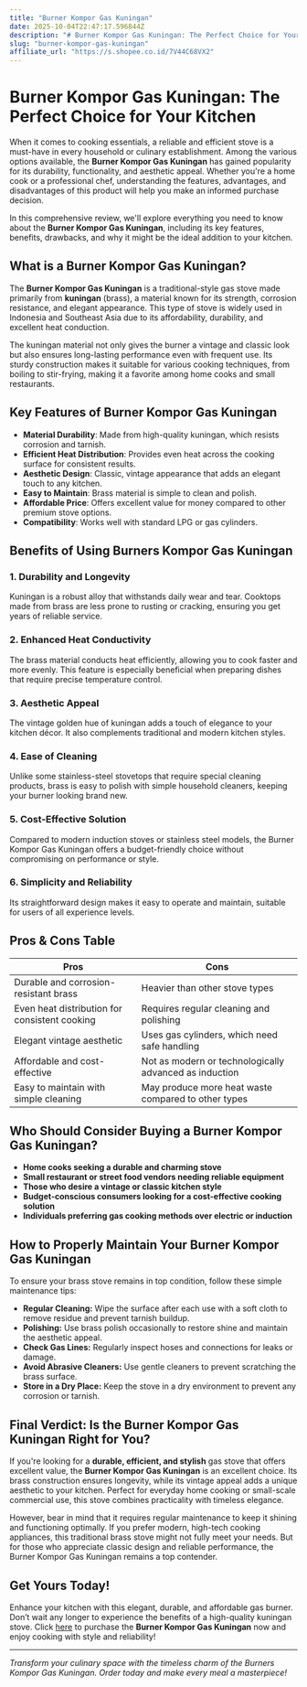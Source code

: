 ```yaml
---
title: "Burner Kompor Gas Kuningan"
date: 2025-10-04T22:47:17.596844Z
description: "# Burner Kompor Gas Kuningan: The Perfect Choice for Your Kitchen..."
slug: "burner-kompor-gas-kuningan"
affiliate_url: "https://s.shopee.co.id/7V44C68VX2"
---
```

# Burner Kompor Gas Kuningan: The Perfect Choice for Your Kitchen

When it comes to cooking essentials, a reliable and efficient stove is a must-have in every household or culinary establishment. Among the various options available, the **Burner Kompor Gas Kuningan** has gained popularity for its durability, functionality, and aesthetic appeal. Whether you're a home cook or a professional chef, understanding the features, advantages, and disadvantages of this product will help you make an informed purchase decision.

In this comprehensive review, we'll explore everything you need to know about the **Burner Kompor Gas Kuningan**, including its key features, benefits, drawbacks, and why it might be the ideal addition to your kitchen.

## What is a Burner Kompor Gas Kuningan?

The **Burner Kompor Gas Kuningan** is a traditional-style gas stove made primarily from **kuningan** (brass), a material known for its strength, corrosion resistance, and elegant appearance. This type of stove is widely used in Indonesia and Southeast Asia due to its affordability, durability, and excellent heat conduction.

The kuningan material not only gives the burner a vintage and classic look but also ensures long-lasting performance even with frequent use. Its sturdy construction makes it suitable for various cooking techniques, from boiling to stir-frying, making it a favorite among home cooks and small restaurants.

## Key Features of Burner Kompor Gas Kuningan

- **Material Durability**: Made from high-quality kuningan, which resists corrosion and tarnish.
- **Efficient Heat Distribution**: Provides even heat across the cooking surface for consistent results.
- **Aesthetic Design**: Classic, vintage appearance that adds an elegant touch to any kitchen.
- **Easy to Maintain**: Brass material is simple to clean and polish.
- **Affordable Price**: Offers excellent value for money compared to other premium stove options.
- **Compatibility**: Works well with standard LPG or gas cylinders.

## Benefits of Using Burners Kompor Gas Kuningan

### 1. **Durability and Longevity**
Kuningan is a robust alloy that withstands daily wear and tear. Cooktops made from brass are less prone to rusting or cracking, ensuring you get years of reliable service.

### 2. **Enhanced Heat Conductivity**
The brass material conducts heat efficiently, allowing you to cook faster and more evenly. This feature is especially beneficial when preparing dishes that require precise temperature control.

### 3. **Aesthetic Appeal**
The vintage golden hue of kuningan adds a touch of elegance to your kitchen décor. It also complements traditional and modern kitchen styles.

### 4. **Ease of Cleaning**
Unlike some stainless-steel stovetops that require special cleaning products, brass is easy to polish with simple household cleaners, keeping your burner looking brand new.

### 5. **Cost-Effective Solution**
Compared to modern induction stoves or stainless steel models, the Burner Kompor Gas Kuningan offers a budget-friendly choice without compromising on performance or style.

### 6. **Simplicity and Reliability**
Its straightforward design makes it easy to operate and maintain, suitable for users of all experience levels.

## Pros & Cons Table

| **Pros**                                   | **Cons**                                              |
|--------------------------------------------|-------------------------------------------------------|
| Durable and corrosion-resistant brass   | Heavier than other stove types                        |
| Even heat distribution for consistent cooking | Requires regular cleaning and polishing             |
| Elegant vintage aesthetic               | Uses gas cylinders, which need safe handling         |
| Affordable and cost-effective          | Not as modern or technologically advanced as induction | 
| Easy to maintain with simple cleaning  | May produce more heat waste compared to other types |

## Who Should Consider Buying a Burner Kompor Gas Kuningan?

- **Home cooks seeking a durable and charming stove**
- **Small restaurant or street food vendors needing reliable equipment**
- **Those who desire a vintage or classic kitchen style**
- **Budget-conscious consumers looking for a cost-effective cooking solution**
- **Individuals preferring gas cooking methods over electric or induction**

## How to Properly Maintain Your Burner Kompor Gas Kuningan

To ensure your brass stove remains in top condition, follow these simple maintenance tips:

- **Regular Cleaning:** Wipe the surface after each use with a soft cloth to remove residue and prevent tarnish buildup.
- **Polishing:** Use brass polish occasionally to restore shine and maintain the aesthetic appeal.
- **Check Gas Lines:** Regularly inspect hoses and connections for leaks or damage.
- **Avoid Abrasive Cleaners:** Use gentle cleaners to prevent scratching the brass surface.
- **Store in a Dry Place:** Keep the stove in a dry environment to prevent any corrosion or tarnish.

## Final Verdict: Is the Burner Kompor Gas Kuningan Right for You?

If you're looking for a **durable, efficient, and stylish** gas stove that offers excellent value, the **Burner Kompor Gas Kuningan** is an excellent choice. Its brass construction ensures longevity, while its vintage appeal adds a unique aesthetic to your kitchen. Perfect for everyday home cooking or small-scale commercial use, this stove combines practicality with timeless elegance.

However, bear in mind that it requires regular maintenance to keep it shining and functioning optimally. If you prefer modern, high-tech cooking appliances, this traditional brass stove might not fully meet your needs. But for those who appreciate classic design and reliable performance, the Burner Kompor Gas Kuningan remains a top contender.

## Get Yours Today!

Enhance your kitchen with this elegant, durable, and affordable gas burner. Don’t wait any longer to experience the benefits of a high-quality kuningan stove. Click [here](https://s.shopee.co.id/7V44C68VX2) to purchase the **Burner Kompor Gas Kuningan** now and enjoy cooking with style and reliability!

---

*Transform your culinary space with the timeless charm of the Burners Kompor Gas Kuningan. Order today and make every meal a masterpiece!*